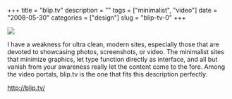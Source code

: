 +++
title = "blip.tv"
description = ""
tags = ["minimalist", "video"]
date = "2008-05-30"
categories = ["design"]
slug = "blip-tv-0"
+++


 

  <div id="screens-thumbs" class="clearfix">
    <div class="txt-center" id="design-submission"><a href="http://blip.tv/"><img id='bluga-thumbnail-807' class='bluga-thumbnail large' src='//konigi.com/media/bluga/
wt47f278fea8b42_0.jpg'/></a></div>  
  </div>   
<p>I have a weakness for ultra clean, modern sites, especially those that are devoted to showcasing photos, screenshots, or video. The minimalist sites that minimize graphics, let type function directly as interface, and all but vanish from your awareness really let the content come to the fore. Among the video portals, blip.tv is the one that fits this description perfectly. </p>
<p><a href="http://blip.tv/">http://blip.tv/</a></p>




